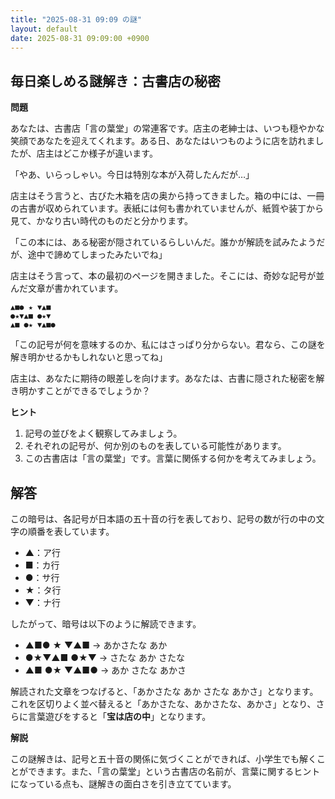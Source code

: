 ```yaml
---
title: "2025-08-31 09:09 の謎"
layout: default
date: 2025-08-31 09:09:00 +0900
---
```

## 毎日楽しめる謎解き：古書店の秘密

**問題**

あなたは、古書店「言の葉堂」の常連客です。店主の老紳士は、いつも穏やかな笑顔であなたを迎えてくれます。ある日、あなたはいつものように店を訪れましたが、店主はどこか様子が違います。

「やあ、いらっしゃい。今日は特別な本が入荷したんだが…」

店主はそう言うと、古びた木箱を店の奥から持ってきました。箱の中には、一冊の古書が収められています。表紙には何も書かれていませんが、紙質や装丁から見て、かなり古い時代のものだと分かります。

「この本には、ある秘密が隠されているらしいんだ。誰かが解読を試みたようだが、途中で諦めてしまったみたいでね」

店主はそう言って、本の最初のページを開きました。そこには、奇妙な記号が並んだ文章が書かれています。

```
▲■● ★ ▼▲■
●★▼▲■ ●★▼
▲■ ●★ ▼▲■●
```

「この記号が何を意味するのか、私にはさっぱり分からない。君なら、この謎を解き明かせるかもしれないと思ってね」

店主は、あなたに期待の眼差しを向けます。あなたは、古書に隠された秘密を解き明かすことができるでしょうか？

**ヒント**

1.  記号の並びをよく観察してみましょう。
2.  それぞれの記号が、何か別のものを表している可能性があります。
3.  この古書店は「言の葉堂」です。言葉に関係する何かを考えてみましょう。

## 解答

この暗号は、各記号が日本語の五十音の行を表しており、記号の数が行の中の文字の順番を表しています。

*   ▲：ア行
*   ■：カ行
*   ●：サ行
*   ★：タ行
*   ▼：ナ行

したがって、暗号は以下のように解読できます。

*   ▲■● ★ ▼▲■ → あかさたな あか
*   ●★▼▲■ ●★▼ → さたな あか さたな
*   ▲■ ●★ ▼▲■● → あか さたな あかさ

解読された文章をつなげると、「あかさたな あか さたな あかさ」となります。
これを区切りよく並べ替えると「あかさたな、あかさたな、あかさ」となり、さらに言葉遊びをすると「**宝は店の中**」となります。

**解説**

この謎解きは、記号と五十音の関係に気づくことができれば、小学生でも解くことができます。また、「言の葉堂」という古書店の名前が、言葉に関するヒントになっている点も、謎解きの面白さを引き立てています。
